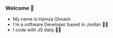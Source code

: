 ### Welcome 🤖

- My name is Hamza Ghnaim 
- I'm a software Developer based in Jordan 🧑‍💻
- I code with JS daily 👨‍💻





